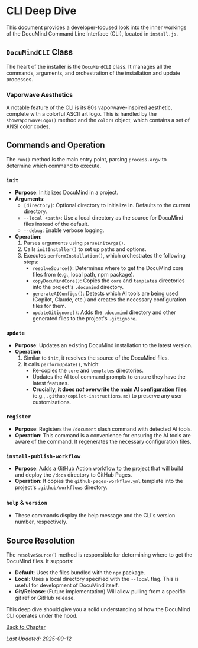 # CLI Deep Dive

This document provides a developer-focused look into the inner workings of the DocuMind Command Line Interface (CLI), located in `install.js`.

## `DocuMindCLI` Class

The heart of the installer is the `DocuMindCLI` class. It manages all the commands, arguments, and orchestration of the installation and update processes.

### Vaporwave Aesthetics

A notable feature of the CLI is its 80s vaporwave-inspired aesthetic, complete with a colorful ASCII art logo. This is handled by the `showVaporwaveLogo()` method and the `colors` object, which contains a set of ANSI color codes.

## Commands and Operation

The `run()` method is the main entry point, parsing `process.argv` to determine which command to execute.

### `init`

-   **Purpose**: Initializes DocuMind in a project.
-   **Arguments**:
    -   `[directory]`: Optional directory to initialize in. Defaults to the current directory.
    -   `--local <path>`: Use a local directory as the source for DocuMind files instead of the default.
    -   `--debug`: Enable verbose logging.
-   **Operation**:
    1.  Parses arguments using `parseInitArgs()`.
    2.  Calls `initInstaller()` to set up paths and options.
    3.  Executes `performInstallation()`, which orchestrates the following steps:
        -   `resolveSource()`: Determines where to get the DocuMind core files from (e.g., local path, npm package).
        -   `copyDocuMindCore()`: Copies the `core` and `templates` directories into the project's `.documind` directory.
        -   `generateAIConfigs()`: Detects which AI tools are being used (Copilot, Claude, etc.) and creates the necessary configuration files for them.
        -   `updateGitignore()`: Adds the `.documind` directory and other generated files to the project's `.gitignore`.

### `update`

-   **Purpose**: Updates an existing DocuMind installation to the latest version.
-   **Operation**:
    1.  Similar to `init`, it resolves the source of the DocuMind files.
    2.  It calls `performUpdate()`, which:
        -   Re-copies the `core` and `templates` directories.
        -   Updates the AI tool command prompts to ensure they have the latest features.
        -   **Crucially, it does *not* overwrite the main AI configuration files** (e.g., `.github/copilot-instructions.md`) to preserve any user customizations.

### `register`

-   **Purpose**: Registers the `/document` slash command with detected AI tools.
-   **Operation**: This command is a convenience for ensuring the AI tools are aware of the command. It regenerates the necessary configuration files.

### `install-publish-workflow`

-   **Purpose**: Adds a GitHub Action workflow to the project that will build and deploy the `/docs` directory to GitHub Pages.
-   **Operation**: It copies the `github-pages-workflow.yml` template into the project's `.github/workflows` directory.

### `help` & `version`

-   These commands display the help message and the CLI's version number, respectively.

## Source Resolution

The `resolveSource()` method is responsible for determining where to get the DocuMind files. It supports:
-   **Default**: Uses the files bundled with the `npm` package.
-   **Local**: Uses a local directory specified with the `--local` flag. This is useful for development of DocuMind itself.
-   **Git/Release**: (Future implementation) Will allow pulling from a specific git ref or GitHub release.

This deep dive should give you a solid understanding of how the DocuMind CLI operates under the hood.

[Back to Chapter](./README.md)

*Last Updated: 2025-09-12*
